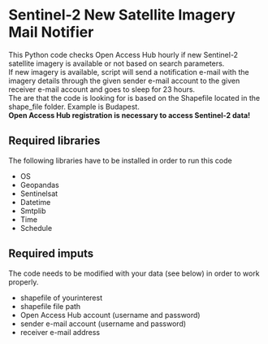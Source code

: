 # Sentinel-2 New Satellite Imagery Mail Notifier

This Python code checks Open Access Hub hourly if new Sentinel-2 satellite imagery is available or not based on search parameters.</br>
If new imagery is available, script will send a notification e-mail with the imagery details through the given sender e-mail account to the given receiver e-mail account and goes to sleep for 23 hours.</br>
The are that the code is looking for is based on the Shapefile located in the shape_file folder. Example is Budapest.</br>
**Open Access Hub registration is necessary to access Sentinel-2 data!**

## Required libraries
The following libraries have to be installed in order to run this code 
- OS
- Geopandas
- Sentinelsat
- Datetime
- Smtplib
- Time
- Schedule

## Required imputs
The code needs to be modified with your data (see below) in order to work properly.

- shapefile of yourinterest
- shapefile file path
- Open Access Hub account (username and password)
- sender e-mail account (username and password)
- receiver e-mail address

